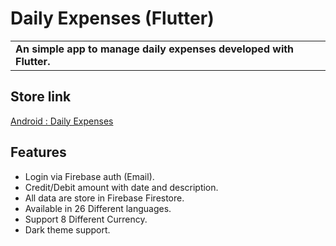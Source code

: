 
# Daily Expenses (Flutter)

<table>
<tr>
<td>
<strong>An simple app to manage daily expenses developed with Flutter.</strong>
</td>
</tr>
</table>

## Store link
[Android : Daily Expenses](https://play.google.com/store/apps/details?id=com.avinashproduct.dailyexpenses)

## Features

* Login via Firebase auth (Email).
* Credit/Debit amount with date and description.
* All data are store in Firebase Firestore.
* Available in 26 Different languages.
* Support 8 Different Currency.
* Dark theme support.

